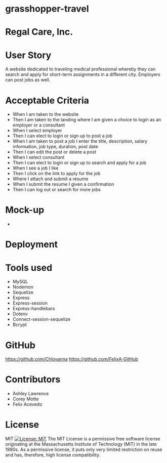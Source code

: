
# grasshopper-travel
# Regal Care, Inc.

# User Story

A website dedicated to traveling medical professional whereby they can search and apply for short-term assignments in a different city. Employers can post jobs as well.

# Acceptable Criteria

- When I am taken to the website
- Then I am taken to the landing where I am given a choice to login as an employer or a consultant
- When I select employer
- Then I can elect to login or sign up to post a job
- When I am taken to post a job I enter the title, description, salary information, job type, duration, post date
- Then I can edit the post or delete a post
- When I select consultant
- Then I can elect to login or sign up to search and apply for a job
- When I see a job I like
- Then I click on the link to apply for the job
- Where I attach and submit a resume
- When I submit the resume I given a confirmation
- Then I can log out or search for more jobs

# Mock-up

-

# Deployment

# Tools used

- MySQL
- Nodemon
- Sequelize
- Express
- Express-session
- Express-handlebars
- Dotenv
- Connect-session-sequelize
- Bcrypt

# GitHub

https://github.com/Chlovanna
https://github.com/FelixA-GitHub

# Contributors

- Ashley Lawrence
- Corey Motte
- Felix Acevedo

# License

MIT
[![License: MIT](https://img.shields.io/badge/License-MIT-yellow.svg)](https://opensource.org/licenses/MIT)
The MIT License is a permissive free software license originating at the Massachusetts Institute of Technology (MIT) in the late 1980s. As a permissive license, it puts only very limited restriction on reuse and has, therefore, high license compatibility.